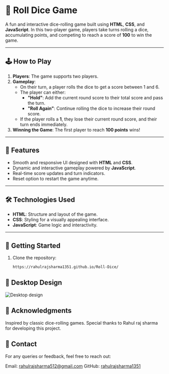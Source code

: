 # 🎲 Roll Dice Game

A fun and interactive dice-rolling game built using **HTML**, **CSS**, and **JavaScript**. In this two-player game, players take turns rolling a dice, accumulating points, and competing to reach a score of **100** to win the game.

---

## 🕹️ How to Play
1. **Players**: The game supports two players.
2. **Gameplay**:
   - On their turn, a player rolls the dice to get a score between 1 and 6.
   - The player can either:
     - **"Hold"**: Add the current round score to their total score and pass the turn.
     - **"Roll Again"**: Continue rolling the dice to increase their round score.
   - If the player rolls a **1**, they lose their current round score, and their turn ends immediately.
3. **Winning the Game**: The first player to reach **100 points** wins!

---

## 🎨 Features
- Smooth and responsive UI designed with **HTML** and **CSS**.
- Dynamic and interactive gameplay powered by **JavaScript**.
- Real-time score updates and turn indicators.
- Reset option to restart the game anytime.

---

## 🛠️ Technologies Used
- **HTML**: Structure and layout of the game.
- **CSS**: Styling for a visually appealing interface.
- **JavaScript**: Game logic and interactivity.

---

## 🚀 Getting Started
1. Clone the repository:
   ```bash
   https://rahulrajsharma1351.github.io/Roll-Dice/

## 📸 Desktop Design
![Desktop design](./images/desktop-design.png)

## 🙌 Acknowledgments

Inspired by classic dice-rolling games.
Special thanks to Rahul raj sharma for developing this project.

## 📧 Contact
For any queries or feedback, feel free to reach out:

Email: rahulrajsharma512@gmail.com
GitHub: [rahulrajsharma1351](https://github.com/rahulrajsharma1351)

